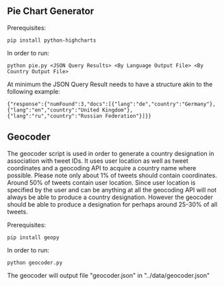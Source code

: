 ## Pie Chart Generator

Prerequisites:
```
pip install python-highcharts
```

In order to run:
```
python pie.py <JSON Query Results> <By Language Output File> <By Country Output File>
```

At minimum the JSON Query Result needs to have a structure akin to the following example:
```
{"response":{"numFound":3,"docs":[{"lang":"de","country":"Germany"},{"lang":"en","country":"United Kingdom"},{"lang":"ru","country":"Russian Federation"}]}}
```

## Geocoder

The geocoder script is used in order to generate a country designation in association with tweet IDs.  It uses user location as well as tweet coordinates and a geocoding API to acquire a country name where possible.  Please note only about 1% of tweets should contain coordinates.  Around 50% of tweets contain user location.  Since user location is specified by the user and can be anything at all the geocoding API will not always be able to produce a country designation.  However the geocoder should be able to produce a designation for perhaps around 25-30% of all tweets.

Prerequisites:
```
pip install geopy
```

In order to run:
```
python geocoder.py
```

The geocoder will output file "geocoder.json" in "../data/geocoder.json"
